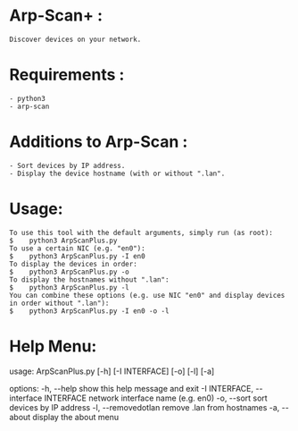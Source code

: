 # Arp-Scan+ : 
    Discover devices on your network.
    
# Requirements : 
    - python3
    - arp-scan
    
# Additions to Arp-Scan :
    - Sort devices by IP address.
    - Display the device hostname (with or without ".lan".
    
# Usage:
    To use this tool with the default arguments, simply run (as root):
    $    python3 ArpScanPlus.py
    To use a certain NIC (e.g. "en0"):
    $    python3 ArpScanPlus.py -I en0
    To display the devices in order:
    $    python3 ArpScanPlus.py -o
    To display the hostnames without ".lan":
    $    python3 ArpScanPlus.py -l
    You can combine these options (e.g. use NIC "en0" and display devices in order without ".lan"):
    $    python3 ArpScanPlus.py -I en0 -o -l
    
# Help Menu:
usage: ArpScanPlus.py [-h] [-I INTERFACE] [-o] [-l] [-a]

options:
  -h, --help            show this help message and exit
  -I INTERFACE, --interface INTERFACE
                        network interface name (e.g. en0)
  -o, --sort            sort devices by IP address
  -l, --removedotlan    remove .lan from hostnames
  -a, --about           display the about menu
